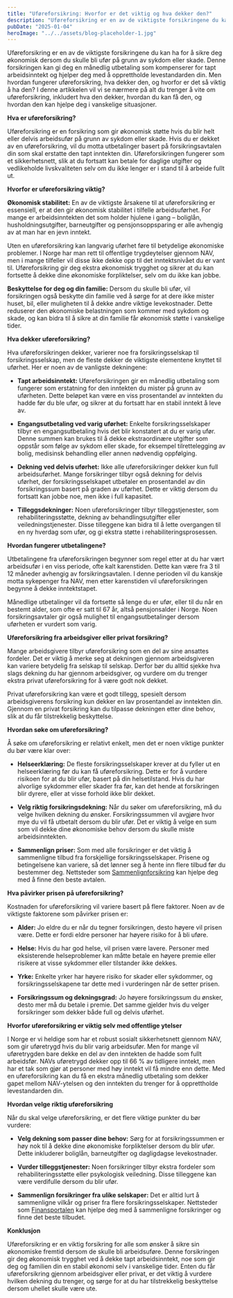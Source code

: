 ```yaml
---
title: "Uføreforsikring: Hvorfor er det viktig og hva dekker den?"
description: "Uføreforsikring er en av de viktigste forsikringene du kan ha for å sikre deg økonomisk dersom du skulle bli ufør på grunn av sykdom eller skade. Denne forsikringen kan gi deg en månedlig utbetaling som kompenserer for tapt arbeidsinntekt og hjelper deg med å opprettholde levestandarden din. Men hvordan fungerer uføreforsikring, hva dekker den, og &#8230; Read more"
pubDate: "2025-01-04"
heroImage: "../../assets/blog-placeholder-1.jpg"
---
```


Uføreforsikring er en av de viktigste forsikringene du kan ha for å sikre deg økonomisk dersom du skulle bli ufør på grunn av sykdom eller skade. Denne forsikringen kan gi deg en månedlig utbetaling som kompenserer for tapt arbeidsinntekt og hjelper deg med å opprettholde levestandarden din. Men hvordan fungerer uføreforsikring, hva dekker den, og hvorfor er det så viktig å ha den? I denne artikkelen vil vi se nærmere på alt du trenger å vite om uføreforsikring, inkludert hva den dekker, hvordan du kan få den, og hvordan den kan hjelpe deg i vanskelige situasjoner.

**Hva er uføreforsikring?**

Uføreforsikring er en forsikring som gir økonomisk støtte hvis du blir helt eller delvis arbeidsufør på grunn av sykdom eller skade. Hvis du er dekket av en uføreforsikring, vil du motta utbetalinger basert på forsikringsavtalen din som skal erstatte den tapt inntekten din. Uføreforsikringen fungerer som et sikkerhetsnett, slik at du fortsatt kan betale for daglige utgifter og vedlikeholde livskvaliteten selv om du ikke lenger er i stand til å arbeide fullt ut.

**Hvorfor er uføreforsikring viktig?**

**Økonomisk stabilitet:** En av de viktigste årsakene til at uføreforsikring er essensiell, er at den gir økonomisk stabilitet i tilfelle arbeidsuførhet. For mange er arbeidsinntekten det som holder hjulene i gang – boliglån, husholdningsutgifter, barneutgifter og pensjonsoppsparing er alle avhengig av at man har en jevn inntekt.

Uten en uføreforsikring kan langvarig uførhet føre til betydelige økonomiske problemer. I Norge har man rett til offentlige trygdeytelser gjennom NAV, men i mange tilfeller vil disse ikke dekke opp til det inntektsnivået du er vant til. Uføreforsikring gir deg ekstra økonomisk trygghet og sikrer at du kan fortsette å dekke dine økonomiske forpliktelser, selv om du ikke kan jobbe.

**Beskyttelse for deg og din familie:** Dersom du skulle bli ufør, vil forsikringen også beskytte din familie ved å sørge for at dere ikke mister huset, bil, eller muligheten til å dekke andre viktige levekostnader. Dette reduserer den økonomiske belastningen som kommer med sykdom og skade, og kan bidra til å sikre at din familie får økonomisk støtte i vanskelige tider.

**Hva dekker uføreforsikring?**

Hva uføreforsikringen dekker, varierer noe fra forsikringsselskap til forsikringsselskap, men de fleste dekker de viktigste elementene knyttet til uførhet. Her er noen av de vanligste dekningene:

- **Tapt arbeidsinntekt:** Uføreforsikringen gir en månedlig utbetaling som fungerer som erstatning for den inntekten du mister på grunn av uførheten. Dette beløpet kan være en viss prosentandel av inntekten du hadde før du ble ufør, og sikrer at du fortsatt har en stabil inntekt å leve av.

- **Engangsutbetaling ved varig uførhet:** Enkelte forsikringsselskaper tilbyr en engangsutbetaling hvis det blir konstatert at du er varig ufør. Denne summen kan brukes til å dekke ekstraordinære utgifter som oppstår som følge av sykdom eller skade, for eksempel tilrettelegging av bolig, medisinsk behandling eller annen nødvendig oppfølging.

- **Dekning ved delvis uførhet:** Ikke alle uføreforsikringer dekker kun full arbeidsuførhet. Mange forsikringer tilbyr også dekning for delvis uførhet, der forsikringsselskapet utbetaler en prosentandel av din forsikringssum basert på graden av uførhet. Dette er viktig dersom du fortsatt kan jobbe noe, men ikke i full kapasitet.

- **Tilleggsdekninger:** Noen uføreforsikringer tilbyr tilleggstjenester, som rehabiliteringsstøtte, dekning av behandlingsutgifter eller veiledningstjenester. Disse tilleggene kan bidra til å lette overgangen til en ny hverdag som ufør, og gi ekstra støtte i rehabiliteringsprosessen.

**Hvordan fungerer utbetalingene?**

Utbetalingene fra uføreforsikringen begynner som regel etter at du har vært arbeidsufør i en viss periode, ofte kalt karenstiden. Dette kan være fra 3 til 12 måneder avhengig av forsikringsavtalen. I denne perioden vil du kanskje motta sykepenger fra NAV, men etter karenstiden vil uføreforsikringen begynne å dekke inntektstapet.

Månedlige utbetalinger vil da fortsette så lenge du er ufør, eller til du når en bestemt alder, som ofte er satt til 67 år, altså pensjonsalder i Norge. Noen forsikringsavtaler gir også mulighet til engangsutbetalinger dersom uførheten er vurdert som varig.

**Uføreforsikring fra arbeidsgiver eller privat forsikring?**

Mange arbeidsgivere tilbyr uføreforsikring som en del av sine ansattes fordeler. Det er viktig å merke seg at dekningen gjennom arbeidsgiveren kan variere betydelig fra selskap til selskap. Derfor bør du alltid sjekke hva slags dekning du har gjennom arbeidsgiver, og vurdere om du trenger ekstra privat uføreforsikring for å være godt nok dekket.

Privat uføreforsikring kan være et godt tillegg, spesielt dersom arbeidsgiverens forsikring kun dekker en lav prosentandel av inntekten din. Gjennom en privat forsikring kan du tilpasse dekningen etter dine behov, slik at du får tilstrekkelig beskyttelse.

**Hvordan søke om uføreforsikring?**

Å søke om uføreforsikring er relativt enkelt, men det er noen viktige punkter du bør være klar over:

- **Helseerklæring:** De fleste forsikringsselskaper krever at du fyller ut en helseerklæring før du kan få uføreforsikring. Dette er for å vurdere risikoen for at du blir ufør, basert på din helsetilstand. Hvis du har alvorlige sykdommer eller skader fra før, kan det hende at forsikringen blir dyrere, eller at visse forhold ikke blir dekket.

- **Velg riktig forsikringsdekning:** Når du søker om uføreforsikring, må du velge hvilken dekning du ønsker. Forsikringssummen vil avgjøre hvor mye du vil få utbetalt dersom du blir ufør. Det er viktig å velge en sum som vil dekke dine økonomiske behov dersom du skulle miste arbeidsinntekten.

- **Sammenlign priser:** Som med alle forsikringer er det viktig å sammenligne tilbud fra forskjellige forsikringsselskaper. Prisene og betingelsene kan variere, så det lønner seg å hente inn flere tilbud før du bestemmer deg. Nettsteder som [Sammenlignforsikring](https://www.sammenlignforsikring.no) kan hjelpe deg med å finne den beste avtalen.

**Hva påvirker prisen på uføreforsikring?**

Kostnaden for uføreforsikring vil variere basert på flere faktorer. Noen av de viktigste faktorene som påvirker prisen er:

- **Alder:** Jo eldre du er når du tegner forsikringen, desto høyere vil prisen være. Dette er fordi eldre personer har høyere risiko for å bli uføre.

- **Helse:** Hvis du har god helse, vil prisen være lavere. Personer med eksisterende helseproblemer kan måtte betale en høyere premie eller risikere at visse sykdommer eller tilstander ikke dekkes.

- **Yrke:** Enkelte yrker har høyere risiko for skader eller sykdommer, og forsikringsselskapene tar dette med i vurderingen når de setter prisen.

- **Forsikringssum og dekningsgrad:** Jo høyere forsikringssum du ønsker, desto mer må du betale i premie. Det samme gjelder hvis du velger forsikringer som dekker både full og delvis uførhet.

**Hvorfor uføreforsikring er viktig selv med offentlige ytelser**

I Norge er vi heldige som har et robust sosialt sikkerhetsnett gjennom NAV, som gir uføretrygd hvis du blir varig arbeidsufør. Men for mange vil uføretrygden bare dekke en del av den inntekten de hadde som fullt arbeidsfør. NAVs uføretrygd dekker opp til 66 % av tidligere inntekt, men har et tak som gjør at personer med høy inntekt vil få mindre enn dette. Med en uføreforsikring kan du få en ekstra månedlig utbetaling som dekker gapet mellom NAV-ytelsen og den inntekten du trenger for å opprettholde levestandarden din.

**Hvordan velge riktig uføreforsikring**

Når du skal velge uføreforsikring, er det flere viktige punkter du bør vurdere:

- **Velg dekning som passer dine behov:** Sørg for at forsikringssummen er høy nok til å dekke dine økonomiske forpliktelser dersom du blir ufør. Dette inkluderer boliglån, barneutgifter og dagligdagse levekostnader.

- **Vurder tilleggstjenester:** Noen forsikringer tilbyr ekstra fordeler som rehabiliteringsstøtte eller psykologisk veiledning. Disse tilleggene kan være verdifulle dersom du blir ufør.

- **Sammenlign forsikringer fra ulike selskaper:** Det er alltid lurt å sammenligne vilkår og priser fra flere forsikringsselskaper. Nettsteder som [Finansportalen](https://www.finansportalen.no) kan hjelpe deg med å sammenligne forsikringer og finne det beste tilbudet.

**Konklusjon**

Uføreforsikring er en viktig forsikring for alle som ønsker å sikre sin økonomiske fremtid dersom de skulle bli arbeidsuføre. Denne forsikringen gir deg økonomisk trygghet ved å dekke tapt arbeidsinntekt, noe som gir deg og familien din en stabil økonomi selv i vanskelige tider. Enten du får uføreforsikring gjennom arbeidsgiver eller privat, er det viktig å vurdere hvilken dekning du trenger, og sørge for at du har tilstrekkelig beskyttelse dersom uhellet skulle være ute.